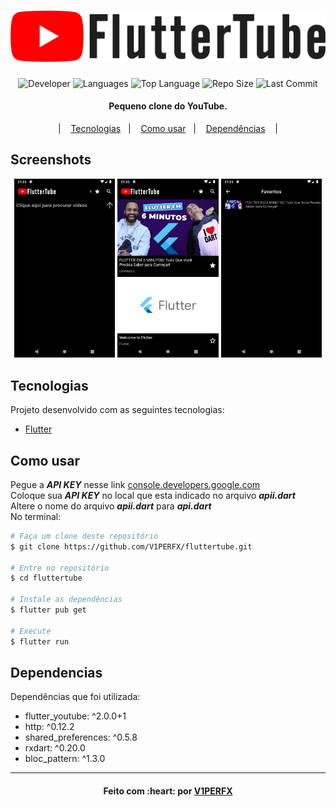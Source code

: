 <h1 align="center">
  <img alt="Logo" src="images/ft_logo_rgb_light.png" />
  <br>
</h1>

<p align="center">
  <img alt="Developer" src="https://img.shields.io/static/v1?label=developer&message=V1PERFX&color=black&style=flat">
  
  <img alt="Languages" src="https://img.shields.io/github/languages/count/V1PERFX/fluttertube?style=flat">
  
  <img alt="Top Language" src="https://img.shields.io/github/languages/top/V1PERFX/fluttertube?style=flat">
  
  <img alt="Repo Size" src="https://img.shields.io/github/repo-size/V1PERFX/fluttertube?style=flat">
  
  <img alt="Last Commit" src="https://img.shields.io/github/last-commit/V1PERFX/fluttertube?style=flat">
</p>

<h4 align="center">
  <p>Pequeno clone do YouTube.</p>
</h4>


<p align="center">
  |&nbsp;&nbsp;&nbsp;
  <a href="#tecnologias">Tecnologias</a>&nbsp;&nbsp;&nbsp;|&nbsp;&nbsp;&nbsp;
  <a href="#como-usar">Como usar</a>&nbsp;&nbsp;&nbsp;|&nbsp;&nbsp;&nbsp;
  <a href="#dependencias">Dependências</a>
  &nbsp;&nbsp;&nbsp;|
</p>

## Screenshots

<p align="center">
  <img alt="Screenshot 1" src="images/Screenshot_1.png" width="32%">
  <img alt="Screenshot 2" src="images/Screenshot_2.png" width="32%">
  <img alt="Screenshot 3" src="images/Screenshot_3.png" width="32%">
</p>

## Tecnologias

Projeto desenvolvido com as seguintes tecnologias:

- [Flutter][flut]

## Como usar 

Pegue a <i><b>API KEY</b></i> nesse link <a href="https://console.developers.google.com">console.developers.google.com</a><br />
Coloque sua <i><b>API KEY</b></i> no local que esta indicado no arquivo <i><b>apii.dart</b></i><br />
Altere o nome do arquivo <i><b>apii.dart</b></i> para <i><b>api.dart</b></i><br />
No terminal:

```bash
# Faça um clone deste repositório
$ git clone https://github.com/V1PERFX/fluttertube.git

# Entre no repositório
$ cd fluttertube

# Instale as dependências
$ flutter pub get

# Execute
$ flutter run
```

## Dependencias

Dependências que foi utilizada:

- flutter_youtube: ^2.0.0+1
- http: ^0.12.2
- shared_preferences: ^0.5.8
- rxdart: ^0.20.0
- bloc_pattern: ^1.3.0

---
<h4 align="center">
  Feito com :heart: por <a href="https://www.linkedin.com/in/v1perfx/">V1PERFX</a> 
</h4>

[flut]: https://flutter.dev/docs/get-started/learn-more